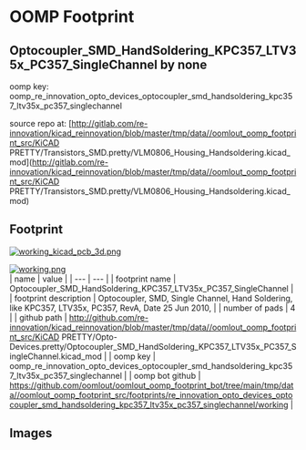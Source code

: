 # OOMP Footprint  
## Optocoupler_SMD_HandSoldering_KPC357_LTV35x_PC357_SingleChannel  by none  
  
oomp key: oomp_re_innovation_opto_devices_optocoupler_smd_handsoldering_kpc357_ltv35x_pc357_singlechannel  
  
source repo at: [http://gitlab.com/re-innovation/kicad_reinnovation/blob/master/tmp/data//oomlout_oomp_footprint_src/KiCAD PRETTY/Transistors_SMD.pretty/VLM0806_Housing_Handsoldering.kicad_mod](http://gitlab.com/re-innovation/kicad_reinnovation/blob/master/tmp/data//oomlout_oomp_footprint_src/KiCAD PRETTY/Transistors_SMD.pretty/VLM0806_Housing_Handsoldering.kicad_mod)  
## Footprint  
  
[![working_kicad_pcb_3d.png](working_kicad_pcb_3d_600.png)](working_kicad_pcb_3d.png)  
  
[![working.png](working_600.png)](working.png)  
| name | value | 
| --- | --- | 
| footprint name | Optocoupler_SMD_HandSoldering_KPC357_LTV35x_PC357_SingleChannel | 
| footprint description | Optocoupler, SMD,  Single Channel, Hand Soldering, like KPC357, LTV35x, PC357, RevA, Date 25 Jun 2010, | 
| number of pads | 4 | 
| github path | http://github.com/re-innovation/kicad_reinnovation/blob/master/tmp/data//oomlout_oomp_footprint_src/KiCAD PRETTY/Opto-Devices.pretty/Optocoupler_SMD_HandSoldering_KPC357_LTV35x_PC357_SingleChannel.kicad_mod | 
| oomp key | oomp_re_innovation_opto_devices_optocoupler_smd_handsoldering_kpc357_ltv35x_pc357_singlechannel | 
| oomp bot github | https://github.com/oomlout/oomlout_oomp_footprint_bot/tree/main/tmp/data//oomlout_oomp_footprint_src/footprints/re_innovation_opto_devices_optocoupler_smd_handsoldering_kpc357_ltv35x_pc357_singlechannel/working | 
## Images  

